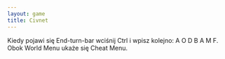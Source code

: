 ```yaml
---
layout: game
title: Civnet
---
```


Kiedy pojawi się End-turn-bar wciśnij Ctrl i wpisz kolejno:
A O D B A M F. Obok World Menu ukaże się Cheat Menu.
